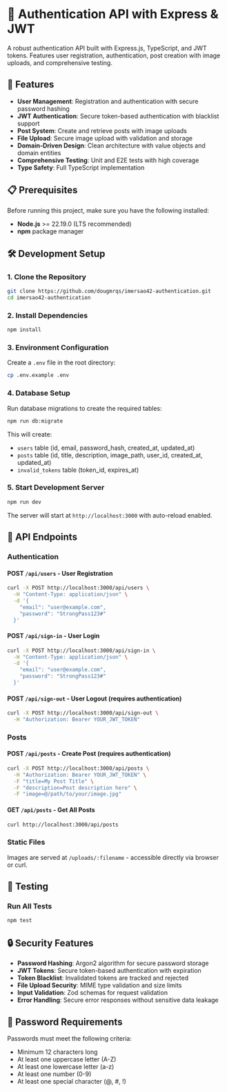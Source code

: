 # 🔐 Authentication API with Express & JWT

A robust authentication API built with Express.js, TypeScript, and JWT tokens. Features user registration, authentication, post creation with image uploads, and comprehensive testing.

## 🚀 Features

- **User Management**: Registration and authentication with secure password hashing
- **JWT Authentication**: Secure token-based authentication with blacklist support
- **Post System**: Create and retrieve posts with image uploads
- **File Upload**: Secure image upload with validation and storage
- **Domain-Driven Design**: Clean architecture with value objects and domain entities
- **Comprehensive Testing**: Unit and E2E tests with high coverage
- **Type Safety**: Full TypeScript implementation

## 📋 Prerequisites

Before running this project, make sure you have the following installed:

- **Node.js** >= 22.19.0 (LTS recommended)
- **npm** package manager

## 🛠️ Development Setup

### 1. Clone the Repository

```bash
git clone https://github.com/dougmrqs/imersao42-authentication.git
cd imersao42-authentication
```

### 2. Install Dependencies

```bash
npm install
```

### 3. Environment Configuration

Create a `.env` file in the root directory:

```bash
cp .env.example .env
```

### 4. Database Setup

Run database migrations to create the required tables:

```bash
npm run db:migrate
```

This will create:
- `users` table (id, email, password_hash, created_at, updated_at)
- `posts` table (id, title, description, image_path, user_id, created_at, updated_at)
- `invalid_tokens` table (token_id, expires_at)

### 5. Start Development Server

```bash
npm run dev
```

The server will start at `http://localhost:3000` with auto-reload enabled.

## 🔌 API Endpoints

### Authentication

#### POST `/api/users` - User Registration
```bash
curl -X POST http://localhost:3000/api/users \
  -H "Content-Type: application/json" \
  -d '{
    "email": "user@example.com",
    "password": "StrongPass123#"
  }'
```

#### POST `/api/sign-in` - User Login
```bash
curl -X POST http://localhost:3000/api/sign-in \
  -H "Content-Type: application/json" \
  -d '{
    "email": "user@example.com",
    "password": "StrongPass123#"
  }'
```

#### POST `/api/sign-out` - User Logout (requires authentication)
```bash
curl -X POST http://localhost:3000/api/sign-out \
  -H "Authorization: Bearer YOUR_JWT_TOKEN"
```

### Posts

#### POST `/api/posts` - Create Post (requires authentication)
```bash
curl -X POST http://localhost:3000/api/posts \
  -H "Authorization: Bearer YOUR_JWT_TOKEN" \
  -F "title=My Post Title" \
  -F "description=Post description here" \
  -F "image=@/path/to/your/image.jpg"
```

#### GET `/api/posts` - Get All Posts
```bash
curl http://localhost:3000/api/posts
```

### Static Files

Images are served at `/uploads/:filename` - accessible directly via browser or curl.

## 🧪 Testing

### Run All Tests
```bash
npm test
```

## 🔒 Security Features

- **Password Hashing**: Argon2 algorithm for secure password storage
- **JWT Tokens**: Secure token-based authentication with expiration
- **Token Blacklist**: Invalidated tokens are tracked and rejected
- **File Upload Security**: MIME type validation and size limits
- **Input Validation**: Zod schemas for request validation
- **Error Handling**: Secure error responses without sensitive data leakage

## 🚦 Password Requirements

Passwords must meet the following criteria:
- Minimum 12 characters long
- At least one uppercase letter (A-Z)
- At least one lowercase letter (a-z)
- At least one number (0-9)
- At least one special character (@, #, !)
